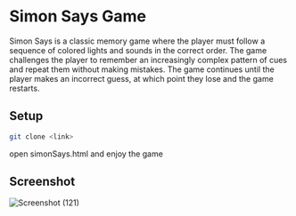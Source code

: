 # Simon Says Game

Simon Says is a classic memory game where the player must follow a sequence of colored lights and sounds in the correct order. 
The game challenges the player to remember an increasingly complex pattern of cues and repeat them without making mistakes. 
The game continues until the player makes an incorrect guess, at which point they lose and the game restarts.

## Setup
   ```bash
   git clone <link>
   ```
  open simonSays.html and enjoy the game
   
## Screenshot
![Screenshot (121)](https://github.com/user-attachments/assets/58401543-0f29-4e77-ac3c-c526207dbba1)

